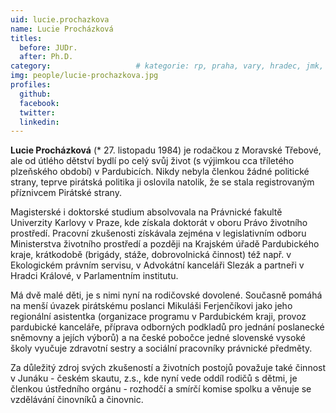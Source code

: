 ```yaml
---
uid: lucie.prochazkova
name: Lucie Procházková
titles:
  before: JUDr.
  after: Ph.D.
category:             		# kategorie: rp, praha, vary, hradec, jmk, senat
img: people/lucie-prochazkova.jpg
profiles:
  github:
  facebook:
  twitter:
  linkedin:
---
```


**Lucie Procházková** (* 27. listopadu 1984) je rodačkou z Moravské Třebové, ale
od útlého dětství bydlí po celý svůj život (s výjimkou cca tříletého plzeňského
období) v Pardubicích. Nikdy nebyla členkou žádné politické strany, teprve
pirátská politika ji oslovila natolik, že se stala registrovaným příznivcem
Pirátské strany.

Magisterské i doktorské studium absolvovala na Právnické fakultě Univerzity
Karlovy v Praze, kde získala doktorát v oboru Právo životního prostředí.
Pracovní zkušenosti získávala zejména v legislativním odboru Ministerstva
životního prostředí a později na Krajském úřadě Pardubického kraje, krátkodobě
(brigády, stáže, dobrovolnická činnost) též např. v Ekologickém právním servisu,
v Advokátní kanceláři Slezák a partneři v Hradci Králové, v Parlamentním
institutu.

Má dvě malé děti, je s nimi nyní na rodičovské dovolené. Současně pomáhá na
menší úvazek pirátskému poslanci Mikuláši Ferjenčíkovi jako jeho regionální
asistentka (organizace programu v Pardubickém kraji, provoz pardubické
kanceláře, příprava odborných podkladů pro jednání poslanecké sněmovny a jejích
výborů) a na české pobočce jedné slovenské vysoké školy vyučuje zdravotní sestry
a sociální pracovníky právnické předměty.

Za důležitý zdroj svých zkušeností a životních postojů považuje také činnost v
Junáku - českém skautu, z.s., kde nyní vede oddíl rodičů s dětmi, je členkou
ústředního orgánu - rozhodčí a smírčí komise spolku a věnuje se vzdělávání
činovníků a činovnic.
